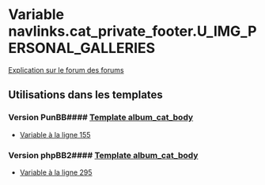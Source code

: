 # Variable navlinks.cat_private_footer.U_IMG_PERSONAL_GALLERIES
[Explication sur le forum des forums](http://forum.forumactif.com/t294113-listing-des-variables#navlinks.cat_private_footer.U_IMG_PERSONAL_GALLERIES)
## Utilisations dans les templates
### Version PunBB#### [Template album_cat_body](punbb/album_cat_body.md)
* [Variable à la ligne 155](../punbb/album_cat_body.tpl#L155)
### Version phpBB2#### [Template album_cat_body](subsilver/album_cat_body.md)
* [Variable à la ligne 295](../subsilver/album_cat_body.tpl#L295)